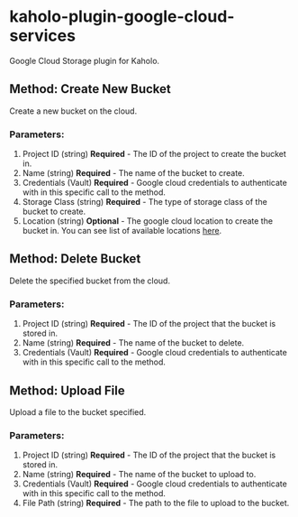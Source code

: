 # kaholo-plugin-google-cloud-services
Google Cloud Storage plugin for Kaholo.

## Method: Create New Bucket
Create a new bucket on the cloud.

### Parameters:
1. Project ID (string) **Required** - The ID of the project to create the bucket in.
2. Name (string) **Required** - The name of the bucket to create.
3. Credentials (Vault) **Required** - Google cloud credentials to authenticate with in this specific call to the method.
4. Storage Class (string) **Required** - The type of storage class of the bucket to create.
5. Location (string) **Optional** - The google cloud location to create the bucket in. You can see list of available locations [here](https://cloud.google.com/storage/docs/locations).

## Method: Delete Bucket
Delete the specified bucket from the cloud.

### Parameters:
1. Project ID (string) **Required** - The ID of the project that the bucket is stored in.
2. Name (string) **Required** - The name of the bucket to delete.
3. Credentials (Vault) **Required** - Google cloud credentials to authenticate with in this specific call to the method.

## Method: Upload File
Upload a file to the bucket specified.

### Parameters:
1. Project ID (string) **Required** - The ID of the project that the bucket is stored in.
2. Name (string) **Required** - The name of the bucket to upload to.
3. Credentials (Vault) **Required** - Google cloud credentials to authenticate with in this specific call to the method.
4. File Path (string) **Required** - The path to the file to upload to the bucket.